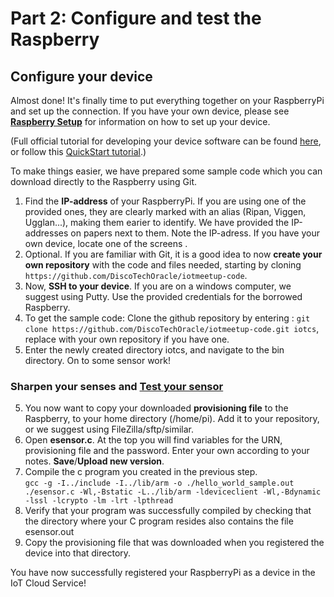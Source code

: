 # Part 2: Configure and test the Raspberry #

## Configure your device ##

Almost done! It's finally time to put everything together on your RaspberryPi and set up the connection. If you have your own device, please see **[Raspberry Setup](raspberrysetup.md)** for information on how to set up your device.

(Full official tutorial for developing your device software can be found [here](https://docs.oracle.com/en/cloud/paas/iot-cloud/iotgs/developing-device-software-using-client-software-libraries1.html "Developing Device Software Using the Client Software Libraries"), or follow this [QuickStart tutorial](http://www.oracle.com/webfolder/technetwork/tutorials/obe/cloud/iot/IoT%20Quick%20Start%20CPOSIX/IoTQuickStartCPOSIX.html "POSIX Application on a Raspberry Pi").)

To make things easier, we have prepared some sample code which you can download directly to the Raspberry using Git.

1. Find the **IP-address** of your RaspberryPi. If you are using one of the provided ones, they are clearly marked with an alias (Ripan, Viggen, Ugglan...), making them earier to identify. We have provided the IP-addresses on papers next to them. Note the IP-adress. If you have your own device, locate one of the screens .
2. Optional. If you are familiar with Git, it is a good idea to now **create your own repository** with the code and files needed, starting by cloning `https://github.com/DiscoTechOracle/iotmeetup-code`.
3. Now, **SSH to your device**. If you are on a windows computer, we suggest using Putty. Use the provided credentials for the borrowed Raspberry.
4. To get the sample code: Clone the github repository by entering : `git clone https://github.com/DiscoTechOracle/iotmeetup-code.git iotcs`, replace with your own repository if you have one.
5. Enter the newly created directory iotcs, and navigate to the bin directory.
On to some sensor work!

### Sharpen your senses and [Test your sensor](dhtsensor.md) ###


5. You now want to copy your downloaded **provisioning file** to the Raspberry, to your home directory (/home/pi). Add it to your repository, or we suggest using FileZilla/sftp/similar. 
6. Open **esensor.c**. At the top you will find variables for the URN, provisioning file and the password. Enter your own according to your notes. **Save**/**Upload new version**.
7. Compile the c program you created in the previous step.  
   `gcc -g -I../include -I../lib/arm -o ./hello_world_sample.out ./esensor.c -Wl,-Bstatic -L../lib/arm -ldeviceclient -Wl,-Bdynamic -lssl -lcrypto -lm -lrt -lpthread`
8. Verify that your program was successfully compiled by checking that the directory where your C program resides also contains the file esensor.out
9. Copy the provisioning file that was downloaded when you registered the device into that directory.


You have now successfully registered your RaspberryPi as a device in the IoT Cloud Service! 